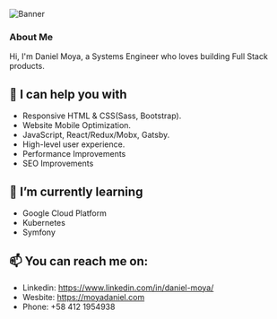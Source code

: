 ![Banner](https://github.com/moyadaniel/moyadaniel/blob/master/banner.png)

### About Me
Hi, I'm Daniel Moya, a Systems Engineer who loves building Full Stack products.

## 💬 I can help you with

- Responsive HTML & CSS(Sass, Bootstrap).
- Website Mobile Optimization.
- JavaScript, React/Redux/Mobx, Gatsby.
- High-level user experience.
- Performance Improvements
- SEO Improvements

## 🌱 I’m currently learning
- Google Cloud Platform
- Kubernetes
- Symfony

## 📫 You can reach me on:
- Linkedin: https://www.linkedin.com/in/daniel-moya/
- Wesbite: https://moyadaniel.com
- Phone: +58 412 1954938
